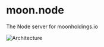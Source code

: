 # moon.node

The Node server for moonholdings.io

![Architecture](https://raw.githubusercontent.com/leongaban/github_images/master/moon.now.flow.png)

